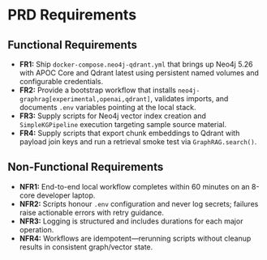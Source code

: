 # PRD Requirements

## Functional Requirements
- **FR1:** Ship `docker-compose.neo4j-qdrant.yml` that brings up Neo4j 5.26 with APOC Core and Qdrant latest using persistent named volumes and configurable credentials.
- **FR2:** Provide a bootstrap workflow that installs `neo4j-graphrag[experimental,openai,qdrant]`, validates imports, and documents `.env` variables pointing at the local stack.
- **FR3:** Supply scripts for Neo4j vector index creation and `SimpleKGPipeline` execution targeting sample source material.
- **FR4:** Supply scripts that export chunk embeddings to Qdrant with payload join keys and run a retrieval smoke test via `GraphRAG.search()`.

## Non-Functional Requirements
- **NFR1:** End-to-end local workflow completes within 60 minutes on an 8-core developer laptop.
- **NFR2:** Scripts honour `.env` configuration and never log secrets; failures raise actionable errors with retry guidance.
- **NFR3:** Logging is structured and includes durations for each major operation.
- **NFR4:** Workflows are idempotent—rerunning scripts without cleanup results in consistent graph/vector state.
